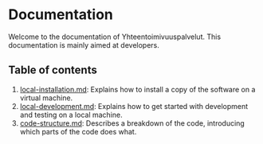 
# Documentation

Welcome to the documentation of Yhteentoimivuuspalvelut. This documentation is mainly aimed at developers.

## Table of contents

1. [local-installation.md](): Explains how to install a copy of the software on a virtual machine.
1. [local-development.md](): Explains how to get started with development and testing on a local machine.
1. [code-structure.md](): Describes a breakdown of the code, introducing which parts of the code does what.
